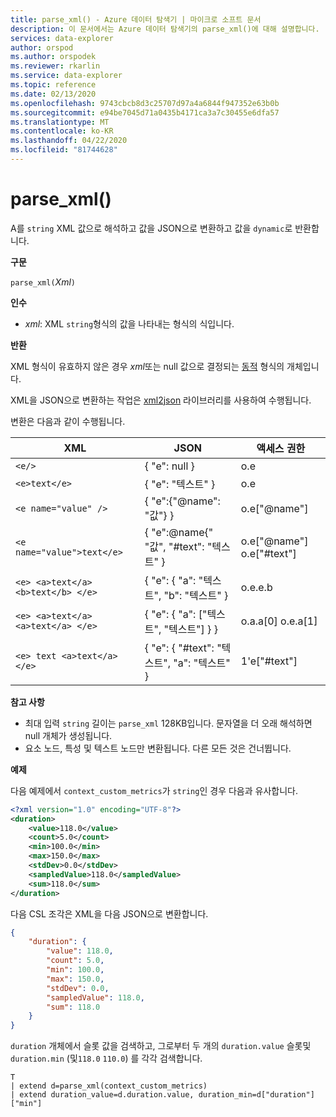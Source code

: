 ```yaml
---
title: parse_xml() - Azure 데이터 탐색기 | 마이크로 소프트 문서
description: 이 문서에서는 Azure 데이터 탐색기의 parse_xml()에 대해 설명합니다.
services: data-explorer
author: orspod
ms.author: orspodek
ms.reviewer: rkarlin
ms.service: data-explorer
ms.topic: reference
ms.date: 02/13/2020
ms.openlocfilehash: 9743cbcb8d3c25707d97a4a6844f947352e63b0b
ms.sourcegitcommit: e94be7045d71a0435b4171ca3a7c30455e6dfa57
ms.translationtype: MT
ms.contentlocale: ko-KR
ms.lasthandoff: 04/22/2020
ms.locfileid: "81744628"
---
```

# <a name="parse_xml"></a>parse_xml()

A를 `string` XML 값으로 해석하고 값을 JSON으로 변환하고 값을 `dynamic`로 반환합니다.

**구문**

`parse_xml(`*Xml*`)`

**인수**

* *xml*: XML `string`형식의 값을 나타내는 형식의 식입니다.

**반환**

XML 형식이 유효하지 않은 경우 *xml*또는 null 값으로 결정되는 [동적](./scalar-data-types/dynamic.md) 형식의 개체입니다.

XML을 JSON으로 변환하는 작업은 [xml2json](https://github.com/Cheedoong/xml2json) 라이브러리를 사용하여 수행됩니다.

변환은 다음과 같이 수행됩니다.

XML                                |JSON                                            |액세스 권한
-----------------------------------|------------------------------------------------|--------------         
`<e/>`                             | { "e": null }                                  | o.e
`<e>text</e>`                      | { "e": "텍스트" }                                | o.e
`<e name="value" />`               | { "e":{"@name": "값"} }                     | o.e["@name"]
`<e name="value">text</e>`         | { "e":@name{" "값", "#text": "텍스트" } | o.e["@name"] o.e["#text"]
`<e> <a>text</a> <b>text</b> </e>` | { "e": { "a": "텍스트", "b": "텍스트" }          | o.e.e.b
`<e> <a>text</a> <a>text</a> </e>` | { "e": { "a": ["텍스트", "텍스트"] } }             | o.a.a[0] o.e.a[1]
`<e> text <a>text</a> </e>`        | { "e": { "#text": "텍스트", "a": "텍스트" }      | 1'e["#text"]

**참고 사항**

* 최대 입력 `string` 길이는 `parse_xml` 128KB입니다. 문자열을 더 오래 해석하면 null 개체가 생성됩니다. 
* 요소 노드, 특성 및 텍스트 노드만 변환됩니다. 다른 모든 것은 건너뜁니다.
 
**예제**

다음 예제에서 `context_custom_metrics`가 `string`인 경우 다음과 유사합니다. 

```xml
<?xml version="1.0" encoding="UTF-8"?>
<duration>
    <value>118.0</value>
    <count>5.0</count>
    <min>100.0</min>
    <max>150.0</max>
    <stdDev>0.0</stdDev>
    <sampledValue>118.0</sampledValue>
    <sum>118.0</sum>
</duration>
```

다음 CSL 조각은 XML을 다음 JSON으로 변환합니다.

```json
{
    "duration": {
        "value": 118.0,
        "count": 5.0,
        "min": 100.0,
        "max": 150.0,
        "stdDev": 0.0,
        "sampledValue": 118.0,
        "sum": 118.0
    }
}
```

`duration` 개체에서 슬롯 값을 검색하고, 그로부터 두 개의 `duration.value` 슬롯및 `duration.min` (및`118.0` `110.0`) 를 각각 검색합니다.

```kusto
T
| extend d=parse_xml(context_custom_metrics) 
| extend duration_value=d.duration.value, duration_min=d["duration"]["min"]
```